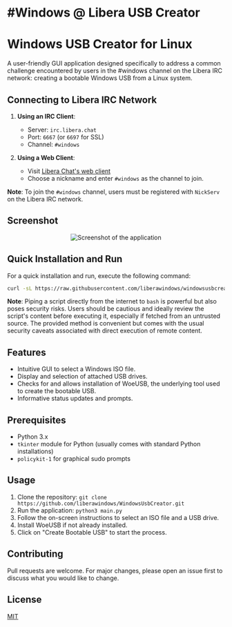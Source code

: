 # \#Windows @ Libera USB Creator

# Windows USB Creator for Linux

A user-friendly GUI application designed specifically to address a common challenge encountered by users in the #windows channel on the Libera IRC network: creating a bootable Windows USB from a Linux system.

## Connecting to Libera IRC Network

1. **Using an IRC Client**:
   - Server: `irc.libera.chat`
   - Port: `6667` (or `6697` for SSL)
   - Channel: `#windows`
   
2. **Using a Web Client**:
   - Visit [Libera Chat's web client](https://web.libera.chat/)
   - Choose a nickname and enter `#windows` as the channel to join.

**Note**: To join the `#windows` channel, users must be registered with `NickServ` on the Libera IRC network.


## Screenshot
<p align="center">
  <img src="https://imgur.com/SoLDhSN.png" alt="Screenshot of the application">
</p>


## Quick Installation and Run

For a quick installation and run, execute the following command:

```bash
curl -sL https://raw.githubusercontent.com/liberawindows/windowsusbcreator/main/install_and_run.sh | bash
```

**Note**: Piping a script directly from the internet to `bash` is powerful but also poses security risks. Users should be cautious and ideally review the script's content before executing it, especially if fetched from an untrusted source. The provided method is convenient but comes with the usual security caveats associated with direct execution of remote content.

## Features

- Intuitive GUI to select a Windows ISO file.
- Display and selection of attached USB drives.
- Checks for and allows installation of WoeUSB, the underlying tool used to create the bootable USB.
- Informative status updates and prompts.

## Prerequisites

- Python 3.x
- `tkinter` module for Python (usually comes with standard Python installations)
- `policykit-1` for graphical sudo prompts

## Usage

1. Clone the repository:
```git clone https://github.com/liberawindows/WindowsUsbCreator.git ```
2. Run the application:
```python3 main.py```
3. Follow the on-screen instructions to select an ISO file and a USB drive.
4. Install WoeUSB if not already installed.
5. Click on "Create Bootable USB" to start the process.

## Contributing

Pull requests are welcome. For major changes, please open an issue first to discuss what you would like to change.

## License

[MIT](https://choosealicense.com/licenses/mit/)